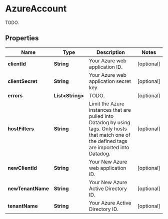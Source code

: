 

# AzureAccount

TODO.
## Properties

Name | Type | Description | Notes
------------ | ------------- | ------------- | -------------
**clientId** | **String** | Your Azure web application ID. |  [optional]
**clientSecret** | **String** | Your Azure web application secret key. |  [optional]
**errors** | **List&lt;String&gt;** | TODO. |  [optional]
**hostFilters** | **String** | Limit the Azure instances that are pulled into Datadog by using tags. Only hosts that match one of the defined tags are imported into Datadog. |  [optional]
**newClientId** | **String** | Your New Azure web application ID. |  [optional]
**newTenantName** | **String** | Your New Azure Active Directory ID. |  [optional]
**tenantName** | **String** | Your Azure Active Directory ID. |  [optional]



